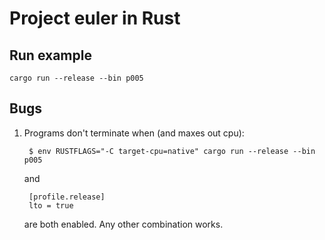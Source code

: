 # Project euler in Rust

## Run example

    cargo run --release --bin p005

## Bugs

1. Programs don't terminate when (and maxes out cpu):

        $ env RUSTFLAGS="-C target-cpu=native" cargo run --release --bin p005

    and

        [profile.release]
        lto = true

    are both enabled. Any other combination works.